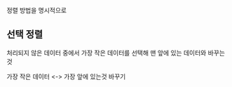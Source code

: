 정렬 방법을 명시적으로

## 선택 정렬
처리되지 않은 데이터 중에서 가장 작은 데이터를 선택해 맨 앞에 있는 데이터와 바꾸는 것

가장 작은 데이터 <-> 가장 앞에 있는것 바꾸기
